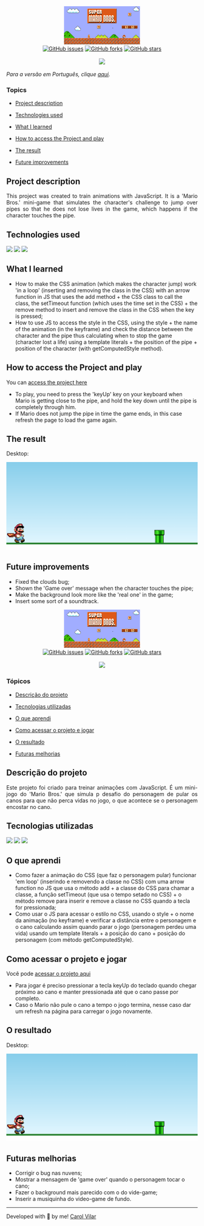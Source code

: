 <div align='center'> <img src="./assets/game-template.png" alt="the original game template"> </div>



<div align='center'>
  <a href="https://github.com/Caroline-Barbosa-Vilar/mario-js/issues"><img alt="GitHub issues" src="https://img.shields.io/github/issues/Caroline-Barbosa-Vilar/mario-js"></a>
  <a href="https://github.com/Caroline-Barbosa-Vilar/mario-js/network"><img alt="GitHub forks" src="https://img.shields.io/github/forks/Caroline-Barbosa-Vilar/mario-js"></a>
  <a href="https://github.com/Caroline-Barbosa-Vilar/mario-js/stargazers"><img alt="GitHub stars" src="https://img.shields.io/github/stars/Caroline-Barbosa-Vilar/mario-js"></a> 
  
  <br>
  <br>
  
  <img src="http://img.shields.io/static/v1?label=STATUS&message=DEVELOPING&color=yellow&style=for-the-badge"/>
</div>

_Para a versão em Português, clique [aqui](#portuguese)._ 


### Topics

- [Project description](#project-description)

- [Technologies used](#technologies-used)

- [What I learned](#what-I-learned)

- [How to access the Project and play](#how-to-access-the-project-and-play) 

- [The result](#the-result)

- [Future improvements](#future-improvements)



## Project description


<p align="justify">
  This project was created to train animations with JavaScript. It is a 'Mario Bros.' mini-game that simulates the character's challenge to jump over pipes so that he does not lose lives in the game, which happens if the character touches the pipe.
</p>



## Technologies used

<div>
  <img src="https://img.shields.io/badge/HTML5-E34F26?style=for-the-badge&logo=html5&logoColor=white">
  <img src="https://img.shields.io/badge/CSS3-1572B6?style=for-the-badge&logo=css3&logoColor=white">
  <img src="https://img.shields.io/badge/JavaScript-F7DF1E?style=for-the-badge&logo=javascript&logoColor=black">
</div>



## What I learned

- How to make the CSS animation (which makes the character jump) work 'in a loop' (inserting and removing the class in the CSS) with an arrow function in JS that uses the add method + the CSS class to call the class, the setTimeout function (which uses the time set in the CSS) + the remove method to insert and remove the class in the CSS when the key is pressed;
- How to use JS to access the style in the CSS, using the style + the name of the animation (in the keyframe) and check the distance between the character and the pipe thus calculating when to stop the game (character lost a life) using a template literals + the position of the pipe + position of the character (with getComputedStyle method).



## How to access the Project and play

You can [access the project here](https://caroline-barbosa-vilar.github.io/mario-js/) 

- To play, you need to press the 'keyUp' key on your keyboard when Mario is getting close to the pipe, and hold the key down until the pipe is completely through him.
- If Mario does not jump the pipe in time the game ends, in this case refresh the page to load the game again.



## The result 

Desktop:

<img src="./assets/mario-js-desktop-screen.gif" alt="the game screen gif">



## Future improvements

- Fixed the clouds bug;
- Shown the 'Game over' message when the character touches the pipe;
- Make the background look more like the 'real one' in the game;
- Insert some sort of a soundtrack.



<div id="portuguese">

  
<div align='center'> <img src="./assets/game-template.png" alt="the original game template"> </div>
  

<div align='center'>
  <a href="https://github.com/Caroline-Barbosa-Vilar/mario-js/issues"><img alt="GitHub issues" src="https://img.shields.io/github/issues/Caroline-Barbosa-Vilar/mario-js"></a>
  <a href="https://github.com/Caroline-Barbosa-Vilar/mario-js/network"><img alt="GitHub forks" src="https://img.shields.io/github/forks/Caroline-Barbosa-Vilar/mario-js"></a>
  <a href="https://github.com/Caroline-Barbosa-Vilar/mario-js/stargazers"><img alt="GitHub stars" src="https://img.shields.io/github/stars/Caroline-Barbosa-Vilar/mario-js"></a> 
 
  <br>
  <br>

  <img src="http://img.shields.io/static/v1?label=STATUS&message=DEVELOPING&color=yellow&style=for-the-badge"/>
</div>

  
  
### Tópicos 

- [Descrição do projeto](#descrição-do-projeto)

- [Tecnologias utilizadas](#tecnologias-utilizadas)

- [O que aprendi](#o-que-aprendi)

- [Como acessar o projeto e jogar](#como-acessar-o-projeto-e-jogar)
  
- [O resultado](#o-resultado)  

- [Futuras melhorias](#futuras-melhorias)

  
  
## Descrição do projeto 

<p align="justify">
  Este projeto foi criado para treinar animações com JavaScript. É um mini-jogo do 'Mario Bros.' que simula p desafio do personagem de pular os canos para que não perca vidas no jogo, o que acontece se o personagem encostar no cano.
</p>

  
  
## Tecnologias utilizadas

<div>
  <img src="https://img.shields.io/badge/HTML5-E34F26?style=for-the-badge&logo=html5&logoColor=white">
  <img src="https://img.shields.io/badge/CSS3-1572B6?style=for-the-badge&logo=css3&logoColor=white">
  <img src="https://img.shields.io/badge/JavaScript-F7DF1E?style=for-the-badge&logo=javascript&logoColor=black">
</div>

  
  
## O que aprendi

- Como fazer a animação do CSS (que faz o personagem pular) funcionar 'em loop' (inserindo e removendo a classe no CSS) com uma arrow function no JS que usa o método add + a classe do CSS para chamar a classe, a função setTimeout (que usa o tempo setado no CSS) + o método remove para inserir e remove a classe no CSS quando a tecla for pressionada;
- Como usar o JS para acessar o estilo no CSS, usando o style + o nome da animação (no keyframe) e verificar a distância entre o personagem e o cano calculando assim quando parar o jogo (personagem perdeu uma vida) usando um template literals + a posição do cano + posição do personagem (com método getComputedStyle).


  
## Como acessar o projeto e jogar

Você pode [acessar o projeto aqui](https://caroline-barbosa-vilar.github.io/mario-js/)
  
- Para jogar é preciso pressionar a tecla keyUp do teclado quando chegar próximo ao cano e manter pressionada até que o cano passe por completo. 
- Caso o Mario não pule o cano a tempo o jogo termina, nesse caso dar um refresh na página para carregar o jogo novamente. 

  
  
## O resultado  

Desktop:

<img src="./assets/mario-js-desktop-screen.gif" alt="the game desktop screen gif">


  
## Futuras melhorias
  
- Corrigir o bug nas nuvens;
- Mostrar a mensagem de 'game over' quando o personagem tocar o cano;
- Fazer o background mais parecido com o do vide-game;
- Inserir a musiquinha do video-game de fundo.  

<hr>

Developed with 🧡 by me!  [Carol Vilar](https://www.linkedin.com/in/carolinebarbosavilar/)

